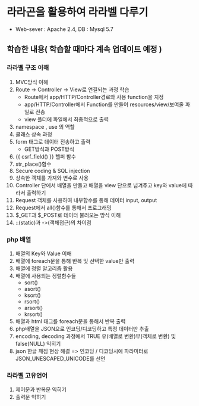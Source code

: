 # 라라곤을 활용하여 라라벨 다루기
* Web-sever : Apache 2.4, DB : Mysql 5.7
## 학습한 내용( 학습할 때마다 계속 업데이트 예정 ) 
### 라라벨 구조 이해
1. MVC방식 이해
2. Route -> Controller -> View로 연결되는 과정 학습
    - Route에서 app/HTTP/Controller경로와 사용 function을 지정
    - app/HTTP/Controller에서 Function를 만들어 resources/view/보여줄 파일로 전송
    - view 폴더에 파일에서 최종적으로 출력
3. namespace , use 의 역할
4. 클래스 상속 과정
5. form 태그로 데이터 전송하고 출력
    - GET방식과 POST방식 
6. {{ csrf_field() }} 헬퍼 함수
7. str_place()함수
8. Secure coding & SQL injection
9. 상속한 객체를 가져와 변수로 사용
10. Controller 단에서 배열을 만들고 배열을 view 단으로 넘겨주고 key와 value에 따라서 출력하기
11. Request 객체를 사용하여 내부함수를 통해 데이터 input, output
12. Request에서 all()함수를 통해서 프로그래밍
13. $_GET과 $_POST로 데이터 불러오는 방식 이해 
14. ::(static)과 ->(객체접근)의 차이점
### php 배열
1. 배열의 Key와 Value 이해
2. 배열에 foreach문을 통해 반복 및 선택한 value만 출력
3. 배열에 정렬 알고리즘 활용
4. 배열에 사용되는 정렬함수들
    - sort()
    - asort()
    - ksort()
    - rsort()
    - arsort()
    - krsort() 
5. 배열과 html 태그를 foreach문을 통해서 반복 출력
6. php배열을 JSON으로 인코딩/디코딩하고 특정 데이터만 추출
7. encoding, decoding 과정에서 TRUE 유(배열로 변환)무(객체로 변환) 및 false(NULL) 익히기 
8. json 한글 깨짐 현상 해결 => 인코딩 / 디코딩시에 파라미터로 JSON_UNESCAPED_UNICODE를 선언
### 라라벨 고유언어
1. 제어문과 반복문 익히기
2. 출력문 익히기
